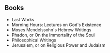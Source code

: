<h2> Books </h2>
<ul>
 <li><a target="_blank" href="https://github.com/manjunath5496/Moses-Mendelssohn-Books/blob/master/mos(1).pdf" style="text-decoration:none;">Last Works</a></li>
  
<li><a target="_blank" href="https://github.com/manjunath5496/Moses-Mendelssohn-Books/blob/master/mos(2).pdf" style="text-decoration:none;">Morning Hours: Lectures on God's Existence</a></li>  
  
<li><a target="_blank" href="https://github.com/manjunath5496/Moses-Mendelssohn-Books/blob/master/mos(3).pdf" style="text-decoration:none;">Moses Mendelssohn's Hebrew Writings</a></li>

 
<li><a target="_blank" href="https://github.com/manjunath5496/Moses-Mendelssohn-Books/blob/master/mos(4).pdf" style="text-decoration:none;">Phadon, or On the Immortality of the Soul</a></li>
                               
  <li><a target="_blank" href="https://github.com/manjunath5496/Moses-Mendelssohn-Books/blob/master/mos(5).pdf" style="text-decoration:none;"> Philosophical Writings </a></li>   

 <li><a target="_blank" href="https://github.com/manjunath5496/Moses-Mendelssohn-Books/blob/master/mos(6).rar" style="text-decoration:none;">Jerusalem, or on Religious Power and Judaism</a></li>
               
 </ul>



        
